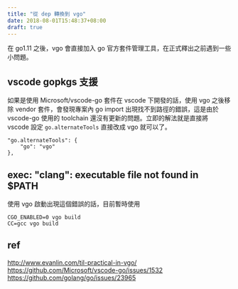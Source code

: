 ```yaml
---
title: "從 dep 轉換到 vgo"
date: 2018-08-01T15:48:37+08:00
draft: true
---
```

在 go1.11 之後，vgo 會直接加入 go 官方套件管理工具，在正式釋出之前遇到一些小問題。

## vscode gopkgs 支援

如果是使用 Microsoft/vscode-go 套件在 vscode 下開發的話，使用 vgo 之後移除 vendor 套件，會發現專案內 go import 出現找不到路徑的錯誤，這是由於 vscode-go 使用的 toolchain 還沒有更新的問題。立即的解法就是直接將 vscode 設定 `go.alternateTools` 直接改成 vgo 就可以了。
```
"go.alternateTools": {
	"go": "vgo"
},
```

## exec: "clang": executable file not found in $PATH

使用 vgo 啟動出現這個錯誤的話，目前暫時使用
```
CGO_ENABLED=0 vgo build
CC=gcc vgo build
```

## ref
<http://www.evanlin.com/til-practical-in-vgo/>  
<https://github.com/Microsoft/vscode-go/issues/1532>  
<https://github.com/golang/go/issues/23965>  